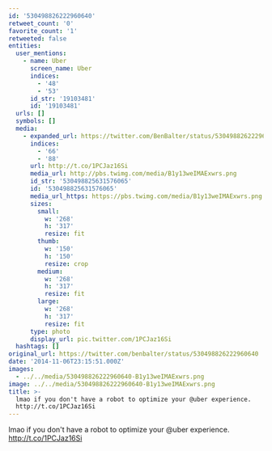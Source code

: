 ```yaml
---
id: '530498826222960640'
retweet_count: '0'
favorite_count: '1'
retweeted: false
entities:
  user_mentions:
    - name: Uber
      screen_name: Uber
      indices:
        - '48'
        - '53'
      id_str: '19103481'
      id: '19103481'
  urls: []
  symbols: []
  media:
    - expanded_url: https://twitter.com/BenBalter/status/530498826222960640/photo/1
      indices:
        - '66'
        - '88'
      url: http://t.co/1PCJaz16Si
      media_url: http://pbs.twimg.com/media/B1y13weIMAExwrs.png
      id_str: '530498825631576065'
      id: '530498825631576065'
      media_url_https: https://pbs.twimg.com/media/B1y13weIMAExwrs.png
      sizes:
        small:
          w: '268'
          h: '317'
          resize: fit
        thumb:
          w: '150'
          h: '150'
          resize: crop
        medium:
          w: '268'
          h: '317'
          resize: fit
        large:
          w: '268'
          h: '317'
          resize: fit
      type: photo
      display_url: pic.twitter.com/1PCJaz16Si
  hashtags: []
original_url: https://twitter.com/benbalter/status/530498826222960640
date: '2014-11-06T23:15:51.000Z'
images:
  - ../../media/530498826222960640-B1y13weIMAExwrs.png
image: ../../media/530498826222960640-B1y13weIMAExwrs.png
title: >-
  lmao if you don't have a robot to optimize your @uber experience.
  http://t.co/1PCJaz16Si
---
```


lmao if you don't have a robot to optimize your @uber experience. http://t.co/1PCJaz16Si
